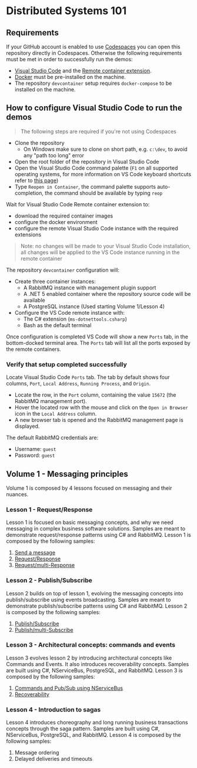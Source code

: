 # Distributed Systems 101

## Requirements

If your GitHub account is enabled to use [Codespaces](https://github.com/features/codespaces) you can open this repository directly in Codespaces. Otherwise the following requirements must be met in order to successfully run the demos:

- [Visual Studio Code](https://code.visualstudio.com/) and the [Remote container extension](https://marketplace.visualstudio.com/items?itemName=ms-vscode-remote.remote-containers).
- [Docker](https://www.docker.com/get-started) must be pre-installed on the machine.
- The repository `devcontainer` setup requires `docker-compose` to be installed on the machine.

## How to configure Visual Studio Code to run the demos

> The following steps are required if you're not using Codespaces

- Clone the repository
  - On Windows make sure to clone on short path, e.g. `c:\dev`, to avoid any "path too long" error
- Open the root folder of the repository in Visual Studio Code
- Open the Visual Studio Code command palette (`F1` on all supported operating systems, for more information on VS Code keyboard shortcuts refer to [this page](https://www.arungudelli.com/microsoft/visual-studio-code-keyboard-shortcut-cheat-sheet-windows-mac-linux/))
- Type `Reopen in Container`, the command palette supports auto-completion, the command should be available by typing `reop`

Wait for Visual Studio Code Remote container extension to:

- download the required container images
- configure the docker environment
- configure the remote Visual Studio Code instance with the required extensions

> Note: no changes will be made to your Visual Studio Code installation, all changes will be applied to the VS Code instance running in the remote container

The repository `devcontainer` configuration will:

- Create three container instances:
  - A RabbitMQ instance with management plugin support
  - A .NET 5 enabled container where the repository source code will be available
  - A PostgreSQL instance (Used starting Volume 1/Lesson 4)
- Configure the VS Code remote instance with:
  - The C# extension (`ms-dotnettools.csharp`)
  - Bash as the default terminal

Once configuration is completed VS Code will show a new `Ports` tab, in the bottom-docked terminal area. The `Ports` tab will list all the ports exposed by the remote containers.

### Verify that setup completed successfully

Locate Visual Studio Code `Ports` tab. The tab by default shows four columns, `Port`, `Local Address`, `Running Process`, and `Origin`.

- Locate the row, in the `Port` column, containing the value `15672` (the RabbitMQ management port).
- Hover the located row with the mouse and click on the `Open in Browser` icon in the `Local Address` column.
- A new browser tab is opened and the RabbitMQ management page is displayed.

The default RabbitMQ credentials are:

- Username: `guest`
- Password: `guest`

## Volume 1 - Messaging principles

Volume 1 is composed by 4 lessons focused on messaging and their nuances.

### Lesson 1 - Request/Response

Lesson 1 is focused on basic messaging concepts, and why we need messaging in complex business software solutions. Samples are meant to demonstrate request/response patterns using C# and RabbitMQ. Lesson 1 is composed by the following samples:

1. [Send a message](src/volume-01/req-resp/basic-send)
2. [Request/Response](src/volume-01/req-resp/req-resp)
3. [Request/multi-Response](src/volume-01/req-resp/req-multi-resp)

### Lesson 2 - Publish/Subscribe

Lesson 2 builds on top of lesson 1, evolving the messaging concepts into publish/subscribe using events broadcasting. Samples are meant to demonstrate publish/subscribe patterns using C# and RabbitMQ. Lesson 2 is composed by the following samples:

1. [Publish/Subscribe](src/volume-01/pub-sub/basic-pub-sub)
2. [Publish/multi-Subscribe](src/volume-01/pub-sub/pub-multi-sub)

### Lesson 3 - Architectural concepts: commands and events

Lesson 3 evolves lesson 2 by introducing architectural concepts like Commands and Events. It also introduces recoverability concepts. Samples are built using C#, NServiceBus, PostgreSQL, and RabbitMQ. Lesson 3 is composed by the following samples:

1. [Commands and Pub/Sub using NServiceBus](src/volume-01/arch/cmd-events)
2. [Recoverability](src/volume-01/arch/cmd-events-rec)

### Lesson 4 - Introduction to sagas

Lesson 4 introduces choreography and long running business transactions concepts through the saga pattern. Samples are built using C#, NServiceBus, PostgreSQL, and RabbitMQ. Lesson 4 is composed by the following samples:

1. Message ordering
2. Delayed deliveries and timeouts

